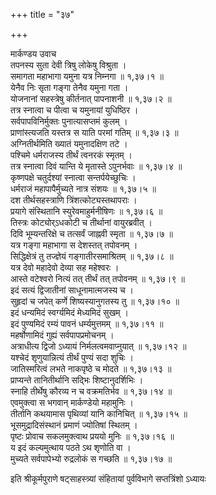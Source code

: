 +++
title = "३७"

+++

मार्कण्डय उवाच  
तपनस्य सुता देवी त्रिषु लोकेषु विश्रुता ।  
समागता महाभागा यमुना यत्र निम्नगा ॥ १,३७।१ ॥  
येनैव निः सृता गङ्गा तेनैव यमुना गता ।  
योजनानां सहस्त्रेषु कीर्तनात् पापनाशनी ॥ १,३७।२ ॥  
तत्र स्नात्वा च पीत्वा च यमुनायां युधिष्ठिर ।  
सर्वपापविनिर्मुक्तः पुनात्यासप्तमं कुलम् ।  
प्राणांस्त्यजति यस्तत्र स याति परमां गतिम् ॥ १,३७।३ ॥  
अग्नितीर्थमिति ख्यातं यमुनादक्षिण तटे ।  
पश्चिमे धर्मराजस्य तीर्थं त्वनरकं स्मृतम् ।  
तत्र स्नात्वा दिवं यान्ति ये मृतास्ते ऽपुनर्भवाः ॥ १,३७।४ ॥  
कृष्णपक्षे चतुर्दश्यां स्नात्वा सन्तर्पयेच्छुचिः ।  
धर्मराजं महापापैर्मुच्यते नात्र संशयः ॥ १,३७।५ ॥  
दश तीर्थसहस्त्राणि त्रिंशत्कोट्यस्तथापराः ।  
प्रयागे संस्थितानि स्युरेवमाहुर्मनीषिणः ॥ १,३७।६ ॥  
तिस्त्रः कोट्योर्ऽधकोटी च तीर्थानां वायुरब्रवीत् ।  
दिवि भूम्यन्तरिक्षे च तत्सर्वं जाह्नवी स्मृता ॥ १,३७।७ ॥  
यत्र गङ्गा महाभागा स देशस्तत् तपोवनम् ।  
सिद्धिक्षेत्रं तु तज्ज्ञेयं गङ्गातीरसमाश्रितम् ॥ १,३७।८ ॥  
यत्र देवो महादेवो देव्या सह महेश्वरः ।  
आस्ते वटेश्वरो नित्यं तत् तीर्थं तत् तपोवनम् ॥ १,३७।९ ॥  
इदं सत्यं द्विजातीनां साधूनामात्मजस्य च ।  
सुहृदां च जपेत् कर्णे शिष्यस्यानुगतस्य तु ॥ १,३७।१० ॥  
इदं धन्यमिदं स्वर्ग्यमिदं मेध्यमिदं सुखम् ।  
इदं पुण्यमिदं रम्यं पावनं धर्म्यमुत्तमम् ॥ १,३७।११ ॥  
महर्षोणामिदं गुह्यं सर्वपापप्रमोचनम् ।  
अत्राधीत्य द्विजो ऽध्यायं निर्मलत्वमवाप्नुयात् ॥ १,३७।१२ ॥  
यश्चेदं शृणुयान्नित्यं तीर्थं पुण्यं सदा शुचिः ।  
जातिस्मरित्वं लभते नाकपृष्ठे च मोदते ॥ १,३७।१३ ॥  
प्राप्यन्ते तानितीर्थानि सद्भिः शिष्टानुदर्शिभिः ।  
स्नाहि तीर्थेषु कौरव्य न च वक्रमतिर्भव ॥ १,३७।१४ ॥  
एवमुक्त्वा स भगवान् मार्कण्डेयो महामुनिः ।  
तीर्तानि कथयामास पृथिव्यां यानि कानिचित् ॥ १,३७।१५ ॥  
भूसमुद्रादिसंस्थानं प्रमाणं ज्योतिषां स्थितम् ।  
पृष्टः प्रोवाच सकलमुक्त्वाथ प्रययो मुनिः ॥ १,३७।१६ ॥  
य इदं कल्यमुत्थाय पठते ऽथ शृणोति वा ।  
मुच्यते सर्वपापेभ्यो रुद्रलोकं स गच्छति ॥ १,३७।१७ ॥  
    
इति श्रीकूर्मपुराणे षट्साहस्त्र्यां संहितायां पुर्वविभागे सप्तत्रिंशो ऽध्यायः
